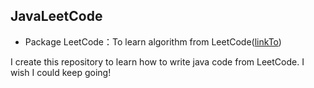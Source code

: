 ## JavaLeetCode

* Package LeetCode：To learn algorithm from LeetCode([linkTo](https://leetcode.com))

I create this repository to learn how to write java code from LeetCode. I wish I could keep going!